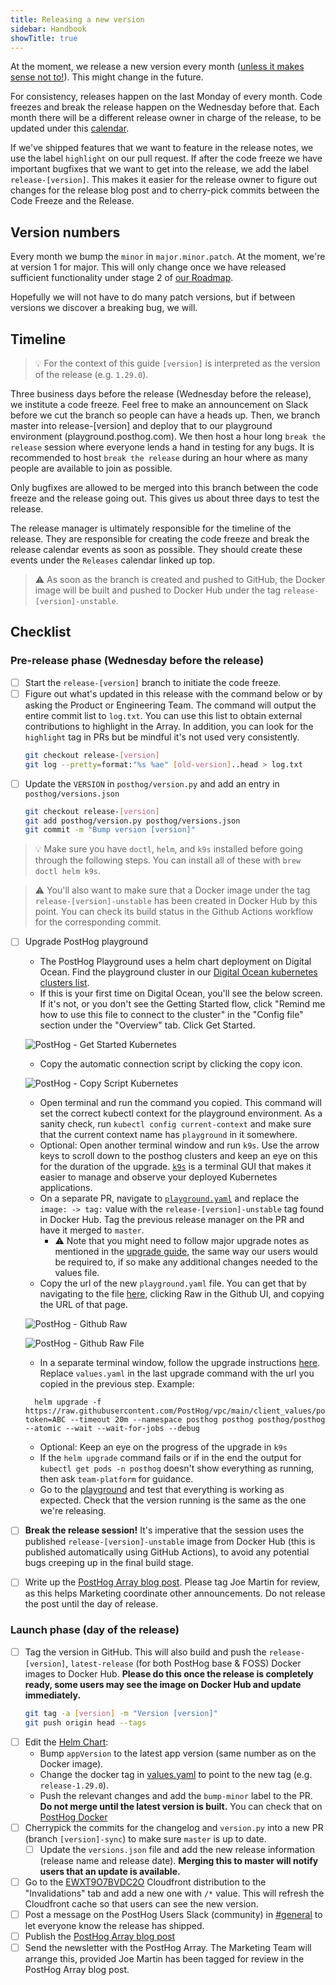 ```yaml
---
title: Releasing a new version
sidebar: Handbook
showTitle: true
---
```


At the moment, we release a new version every month ([unless it makes sense not to!](/blog/we-ship-whenever)). This might change in the future.

For consistency, releases happen on the last Monday of every month. Code freezes and break the release happen on the Wednesday before that. Each month there will be a different release owner in charge of the release, to be updated under this [calendar](https://calendar.google.com/calendar/embed?src=c_n8hc1iedb0k8gqhuiv83jolm50%40group.calendar.google.com&ctz=America%2FNew_York).

If we've shipped features that we want to feature in the release notes, we use the label `highlight` on our pull request. If after the code freeze we have important bugfixes that we want to get into the release, we add the label `release-[version]`. This makes it easier for the release owner to figure out changes for the release blog post and to cherry-pick commits between the Code Freeze and the Release.

## Version numbers

Every month we bump the `minor` in `major.minor.patch`. At the moment, we're at version 1 for major. This will only change once we have released sufficient functionality under stage 2 of [our Roadmap](/handbook/strategy/roadmap/).

Hopefully we will not have to do many patch versions, but if between versions we discover a breaking bug, we will.

## Timeline

> 💡 For the context of this guide `[version]` is interpreted as the version of the release (e.g. `1.29.0`).

Three business days before the release (Wednesday before the release), we institute a code freeze. Feel free to make an announcement on Slack before we cut the branch so people can have a heads up. Then, we branch master into release-[version] and deploy that to our playground environment (playground.posthog.com). We then host a hour long `break the release` session where everyone lends a hand in testing for any bugs. It is recommended to host `break the release` during an hour where as many people are available to join as possible.

Only bugfixes are allowed to be merged into this branch between the code freeze and the release going out. This gives us about three days to test the release.

The release manager is ultimately responsible for the timeline of the release. They are responsible for creating the code freeze and break the release calendar events as soon as possible. They should create these events under the `Releases` calendar linked up top.

<blockquote class="warning-note">
⚠️ As soon as the branch is created and pushed to GitHub, the Docker image will be built and pushed to Docker Hub under the tag <code>release-[version]-unstable</code>.
</blockquote>

## Checklist


### Pre-release phase (Wednesday before the release)

- [ ] Start the `release-[version]` branch to initiate the code freeze.
- [ ] Figure out what's updated in this release with the command below or by asking the Product or Engineering Team. The command will output the entire commit list to `log.txt`. You can use this list to obtain external contributions to highlight in the Array. In addition, you can look for the `highlight` tag in PRs but be mindful it's not used very consistently.
  ```bash
  git checkout release-[version]
  git log --pretty=format:"%s %ae" [old-version]..head > log.txt
  ```
- [ ] Update the `VERSION` in `posthog/version.py` and add an entry in `posthog/versions.json`
  ```bash
  git checkout release-[version]
  git add posthog/version.py posthog/versions.json
  git commit -m "Bump version [version]"
  ```
  
> 💡 Make sure you have `doctl`, `helm`, and `k9s` installed before going through the following steps. You can install all of these with `brew doctl helm k9s`.

> ⚠️ You'll also want to make sure that a Docker image under the tag `release-[version]-unstable` has been created in Docker Hub by this point. You can check its build status in the Github Actions workflow for the corresponding commit.

- [ ] Upgrade PostHog playground
    - The PostHog Playground uses a helm chart deployment on Digital Ocean. Find the playground cluster in our [Digital Ocean kubernetes clusters list](https://cloud.digitalocean.com/kubernetes/clusters?i=7cfa7c).
    - If this is your first time on Digital Ocean, you'll see the below screen. If it's not, or you don't see the Getting Started flow, click "Remind me how to use this file to connect to the cluster" in the "Config file" section under the "Overview" tab. Click Get Started.

  ![PostHog - Get Started Kubernetes](../../images/05/digital_ocean_release_01.png)

    - Copy the automatic connection script by clicking the copy icon.
  
  ![PostHog - Copy Script Kubernetes](../../images/05/digital_ocean_release_02.png)

    - Open terminal and run the command you copied. This command will set the correct kubectl context for the playground environment. As a sanity check, run `kubectl config current-context` and make sure that the current context name has `playground` in it somewhere.
    - Optional: Open another terminal window and run `k9s`. Use the arrow keys to scroll down to the posthog clusters and keep an eye on this for the duration of the upgrade. [`k9s`](https://k9scli.io/) is a terminal GUI that makes it easier to manage and observe your deployed Kubernetes applications.
    - On a separate PR, navigate to [`playground.yaml`](https://github.com/PostHog/vpc/blob/main/client_values/posthog/playground.yaml) and replace the `image: -> tag:` value with the `release-[version]-unstable` tag found in Docker Hub. Tag the previous release manager on the PR and have it merged to `master`.
        - ⚠️ Note that you might need to follow major upgrade notes as mentioned in the [upgrade guide](https://posthog.com/docs/self-host/deploy/digital-ocean#upgrading-the-chart), the same way our users would be required to, if so make any additional changes needed to the values file.
    - Copy the url of the new `playground.yaml` file. You can get that by navigating to the file [here](https://github.com/PostHog/vpc/blob/main/client_values/posthog/playground.yaml), clicking Raw in the Github UI, and copying the URL of that page.

  ![PostHog - Github Raw](../../images/05/release_playground_raw_github.png)

  ![PostHog - Github Raw File](../../images/05/release_playground_raw_file.png)
  
    - In a separate terminal window, follow the upgrade instructions [here](https://posthog.com/docs/self-host/deploy/digital-ocean#upgrading-the-chart). Replace `values.yaml` in the last upgrade command with the url you copied in the previous step. Example:

  ```shell
    helm upgrade -f https://raw.githubusercontent.com/PostHog/vpc/main/client_values/posthog/playground.yaml?token=ABC --timeout 20m --namespace posthog posthog posthog/posthog --atomic --wait --wait-for-jobs --debug
  ```

    - Optional: Keep an eye on the progress of the upgrade in `k9s`
    - If the `helm upgrade` command fails or if in the end the output for `kubectl get pods -n posthog` doesn't show everything as running, then ask `team-platform` for guidance.
    - Go to the [playground](https://playground.posthog.net/) and test that everything is working as expected. Check that the version running is the same as the one we're releasing.


- [ ] **Break the release session!** It's imperative that the session uses the published `release-[version]-unstable` image from Docker Hub (this is published automatically using GitHub Actions), to avoid any potential bugs creeping up in the final build stage.
- [ ] Write up the [PostHog Array blog post](/handbook/growth/marketing/blog#posthog-array). Please tag Joe Martin for review, as this helps Marketing coordinate other announcements. Do not release the post until the day of release.

### Launch phase (day of the release)
- [ ] Tag the version in GitHub. This will also build and push the `release-[version]`, `latest-release` (for both PostHog base & FOSS) Docker images to Docker Hub. **Please do this once the release is completely ready, some users may see the image on Docker Hub and update immediately.**
  ```bash
  git tag -a [version] -m "Version [version]"
  git push origin head --tags
  ```
- [ ] Edit the [Helm Chart](https://github.com/PostHog/charts-clickhouse):
    - Bump `appVersion` to the latest app version (same number as on the Docker image).
    - Change the docker tag in [values.yaml](https://github.com/PostHog/charts-clickhouse/blob/main/charts/posthog/values.yaml) to point to the new tag (e.g. `release-1.29.0`).
    - Push the relevant changes and add the `bump-minor` label to the PR. **Do not merge until the latest version is built.** You can check that on [PostHog Docker](https://hub.docker.com/r/posthog/posthog/tags)
- [ ] Cherrypick the commits for the changelog and `version.py` into a new PR (branch `[version]-sync`) to make sure `master` is up to date.
  - [ ] Update the `versions.json` file and add the new release information (release name and release date). **Merging this to master will notify users that an update is available.**
- [ ] Go to the [EWXT9O7BVDC2O](https://console.aws.amazon.com/cloudfront/v3/home?region=us-east-2#/distributions/EWXT9O7BVDC2O) Cloudfront distribution to the "Invalidations" tab and add a new one with `/*` value. This will refresh the Cloudfront cache so that users can see the new version.
- [ ] Post a message on the PostHog Users Slack (community) in [#general](https://posthogusers.slack.com/archives/CT7HXDEG3) to let everyone know the release has shipped.
- [ ] Publish the [PostHog Array blog post](/handbook/growth/marketing/blog#posthog-array)
- [ ] Send the newsletter with the PostHog Array. The Marketing Team will arrange this, provided Joe Martin has been tagged for review in the PostHog Array blog post. 